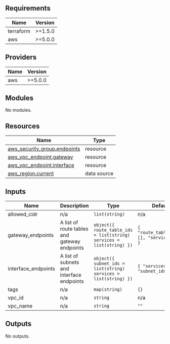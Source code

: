 <!-- BEGIN_TF_DOCS -->
## Requirements

| Name | Version |
|------|---------|
| terraform | >=1.5.0 |
| aws | >=5.0.0 |

## Providers

| Name | Version |
|------|---------|
| aws | >=5.0.0 |

## Modules

No modules.

## Resources

| Name | Type |
|------|------|
| [aws_security_group.endpoints](https://registry.terraform.io/providers/hashicorp/aws/latest/docs/resources/security_group) | resource |
| [aws_vpc_endpoint.gateway](https://registry.terraform.io/providers/hashicorp/aws/latest/docs/resources/vpc_endpoint) | resource |
| [aws_vpc_endpoint.interface](https://registry.terraform.io/providers/hashicorp/aws/latest/docs/resources/vpc_endpoint) | resource |
| [aws_region.current](https://registry.terraform.io/providers/hashicorp/aws/latest/docs/data-sources/region) | data source |

## Inputs

| Name | Description | Type | Default | Required |
|------|-------------|------|---------|:--------:|
| allowed\_cidr | n/a | `list(string)` | n/a | yes |
| gateway\_endpoints | A list of route tables and gateway endpoints | ```object({ route_table_ids = list(string) services = list(string) })``` | ```{ "route_table_ids": [], "services": [] }``` | no |
| interface\_endpoints | A list of subnets and interface endpoints | ```object({ subnet_ids = list(string) services = list(string) })``` | ```{ "services": [], "subnet_ids": [] }``` | no |
| tags | n/a | `map(string)` | `{}` | no |
| vpc\_id | n/a | `string` | n/a | yes |
| vpc\_name | n/a | `string` | `""` | no |

## Outputs

No outputs.
<!-- END_TF_DOCS -->
